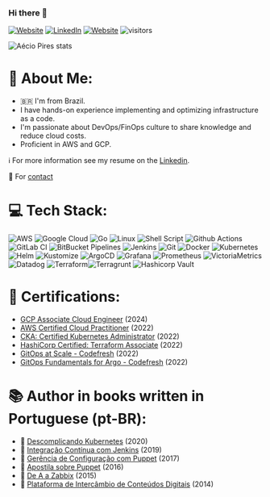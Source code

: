 ### Hi there 👋

<a href="http://aeciopires.com"><img alt="Website" src="https://img.shields.io/badge/website-aeciopires.com-orange?style=flat&logo=google-chrome"></a>
<a href="https://www.linkedin.com/in/aeciopires/"><img alt="LinkedIn" src="https://img.shields.io/badge/LinkedIn-AecioPires-blue?style=flat&logo=linkedin"></a>
<a href="https://gist.github.com/aeciopires"><img alt="Website" src="https://img.shields.io/badge/website-gist-orange?style=flat&logo=google-chrome"></a>
![visitors](https://komarev.com/ghpvc/?username=aeciopires&color=blue)

![Aécio Pires stats](https://github-readme-stats.vercel.app/api?username=aeciopires&show_icons=true&theme=dracula&include_all_commits=true)

<!--
![Top Langs](https://github-readme-stats.vercel.app/api/top-langs/?username=aeciopires&hide_progress=true&show_icons=true&theme=dracula)
**aeciopires/aeciopires** is a ✨ _special_ ✨ repository because its `README.md` (this file) appears on your GitHub profile.
-->

# 💫 About Me:

- 🇧🇷 I'm from Brazil.
- I have hands-on experience implementing and optimizing infrastructure as a code.
- I'm passionate about DevOps/FinOps culture to share knowledge and reduce cloud costs. 
- Proficient in AWS and GCP.

ℹ️ For more information see my resume on the [Linkedin](https://www.linkedin.com/in/aeciopires).

💬 For [contact](http://blog.aeciopires.com/contato)

# 💻 Tech Stack:

![AWS](https://img.shields.io/badge/AWS-%23FF9900.svg?style=for-the-badge&logo=amazon-aws&logoColor=white) ![Google Cloud](https://img.shields.io/badge/GCP-%234285F4.svg?style=for-the-badge&logo=google-cloud&logoColor=white) ![Go](https://img.shields.io/badge/go-%2300ADD8.svg?style=for-the-badge&logo=go&logoColor=white) ![Linux](https://img.shields.io/badge/Linux-%23F05033.svg?style=for-the-badge&logo=Linux&logoColor=white) ![Shell Script](https://img.shields.io/badge/shell-script-%2300ADD8.svg?style=for-the-badge&logo=shell-script&logoColor=white) ![Github Actions](https://img.shields.io/badge/github%20Actions-%23181717.svg?style=for-the-badge&logo=github&logoColor=white) ![GitLab CI](https://img.shields.io/badge/gitlab%20CI-%23181717.svg?style=for-the-badge&logo=gitlab&logoColor=white) ![BitBucket Pipelines](https://img.shields.io/badge/bitbucket%20pipelines-%23181717.svg?style=for-the-badge&logo=bitbucket&logoColor=white) ![Jenkins](https://img.shields.io/badge/jenkins-%23181717.svg?style=for-the-badge&logo=jenkins&logoColor=white) ![Git](https://img.shields.io/badge/git-%23F05033.svg?style=for-the-badge&logo=git&logoColor=white) ![Docker](https://img.shields.io/badge/docker-%230db7ed.svg?style=for-the-badge&logo=docker&logoColor=white) ![Kubernetes](https://img.shields.io/badge/kubernetes-%23326ce5.svg?style=for-the-badge&logo=kubernetes&logoColor=white) ![Helm](https://img.shields.io/badge/Helm-%235835CC.svg?style=for-the-badge&logo=Helm&logoColor=white) ![Kustomize](https://img.shields.io/badge/Kustomize-%235835CC.svg?style=for-the-badge&logo=Kustomize&logoColor=white) ![ArgoCD](https://img.shields.io/badge/ArgoCD-%23008000.svg?style=for-the-badge&logo=ArgoCD&logoColor=white) ![Grafana](https://img.shields.io/badge/grafana-%23F46800.svg?style=for-the-badge&logo=grafana&logoColor=white) ![Prometheus](https://img.shields.io/badge/Prometheus-E6522C?style=for-the-badge&logo=Prometheus&logoColor=white) ![VictoriaMetrics](https://img.shields.io/badge/VictoriaMetrics-E6522C?style=for-the-badge&logo=VictoriaMetrics&logoColor=white) ![Datadog](https://img.shields.io/badge/Datadog-E6522C?style=for-the-badge&logo=Datadog&logoColor=white) ![Terraform](https://img.shields.io/badge/terraform-%235835CC.svg?style=for-the-badge&logo=terraform&logoColor=white)![Terragrunt](https://img.shields.io/badge/terragrunt-%235835CC.svg?style=for-the-badge&logo=terragrunt&logoColor=white) ![Hashicorp Vault](https://img.shields.io/badge/Vault-%23FFFF00.svg?style=for-the-badge&logo=Vault&logoColor=black)

# 🔖 Certifications:

- [GCP Associate Cloud Engineer](https://www.credly.com/badges/65a3ee96-4786-4572-b982-81df32f5832d/public_url) (2024)
- [AWS Certified Cloud Practitioner](https://www.credly.com/badges/fa02cb3e-9b37-427f-a4f7-b67b08b2037c/public_url) (2022)
- [CKA: Certified Kubernetes Administrator](https://www.credly.com/badges/02357694-4e7e-4748-bfe6-c3ce241ea44c?source=linked_in_profile) (2022)
- [HashiCorp Certified: Terraform Associate](https://www.credly.com/badges/af08c778-58fe-403e-9bbf-619f42d6c0be/linked_in?t=riicos) (2022)
- [GitOps at Scale - Codefresh](https://www.credly.com/badges/58eb3327-0374-40ca-b52a-f2ba813eb8d5) (2022)
- [GitOps Fundamentals for Argo - Codefresh](https://www.credly.com/badges/c98524b7-d30e-4378-b98a-833b50c84496) (2022)

# 📚 Author in books written in Portuguese (pt-BR):

- 📖 [Descomplicando Kubernetes](https://livro.descomplicandokubernetes.com.br/pt/) (2020)
- 📖 [Integração Contínua com Jenkins](https://novatec.com.br/livros/jenkins) (2019)
- 📖 [Gerência de Configuração com Puppet](https://novatec.com.br/livros/puppet) (2017)
- 📖 [Apostila sobre Puppet](https://puppet-br.github.io/apostila-puppet) (2016)
- 📖 [De A a Zabbix](https://novatec.com.br/livros/zabbix) (2015)
- 📖 [Plataforma de Intercâmbio de Conteúdos Digitais](https://pt.scribd.com/doc/123206365/Plataforma-de-Intercambio-de-Conteudos-Digitais) (2014)

